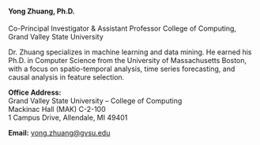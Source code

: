 <h4><b>Yong Zhuang, Ph.D.</b></h4>  
Co-Principal Investigator & Assistant Professor  
College of Computing, Grand Valley State University  
  
Dr. Zhuang specializes in machine learning and data mining. He earned his Ph.D. in Computer Science from the University of Massachusetts Boston, with a focus on spatio-temporal analysis, time series forecasting, and causal analysis in feature selection.  

**Office Address:**  
Grand Valley State University – College of Computing  
Mackinac Hall (MAK) C-2-100  
1 Campus Drive, Allendale, MI 49401  

**Email:** yong.zhuang@gvsu.edu
